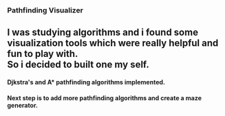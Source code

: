 ### Pathfinding Visualizer   

I was studying algorithms and i found some visualization tools which were really helpful and fun to play with.   
So i decided to built one my self.   
---
#### __Djkstra's__ and __A*__ pathfinding algorithms implemented.   
#### Next step is to add more pathfinding algorithms and create a maze generator.   